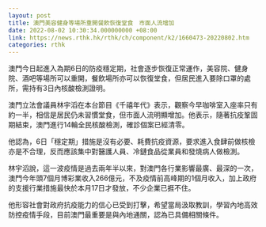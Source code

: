 ```yaml
---
layout: post
title: 澳門美容健身等場所重開餐飲恢復堂食　市面人流增加
date: 2022-08-02 10:30:34.000000000 +08:00
link: https://news.rthk.hk/rthk/ch/component/k2/1660473-20220802.htm
categories: rthk
---
```


澳門今日起進入為期6日的防疫穩定期，社會逐步恢復正常運作，美容院、健身院、酒吧等場所可以重開，餐飲場所亦可以恢復堂食，但居民進入要除口罩的處所，需持有3日內核酸檢測證明。

澳門立法會議員林宇滔在本台節目《千禧年代》表示，觀察今早咖啡室入座率只有約一半，相信是居民仍未習慣堂食，但市面人流明顯增加。他表示，隨著抗疫鞏固期結束，澳門進行14輪全民核酸檢測，確診個案已經清零。

他認為，6日「穩定期」措施是沒有必要、耗費抗疫資源，要求進入食肆前做核檢亦是不合理，反而應該集中對醫護人員、冷鏈食品從業員和發燒病人做檢測。

林宇滔說，這一波疫情是過去兩年半以來，對澳門各行業影響最廣、最深的一次，澳門今年頭7個月博彩業收入266億元，不及疫情前高峰期的1個月收入，加上政府的支援行業措施最快於本月17日才發放，不少企業已捱不住。

他形容社會對政府抗疫能力的信心已受到打擊，希望當局汲取教訓，學習內地高效防控疫情手段，目前澳門最重要是與內地通關，認為已具備相關條件。
